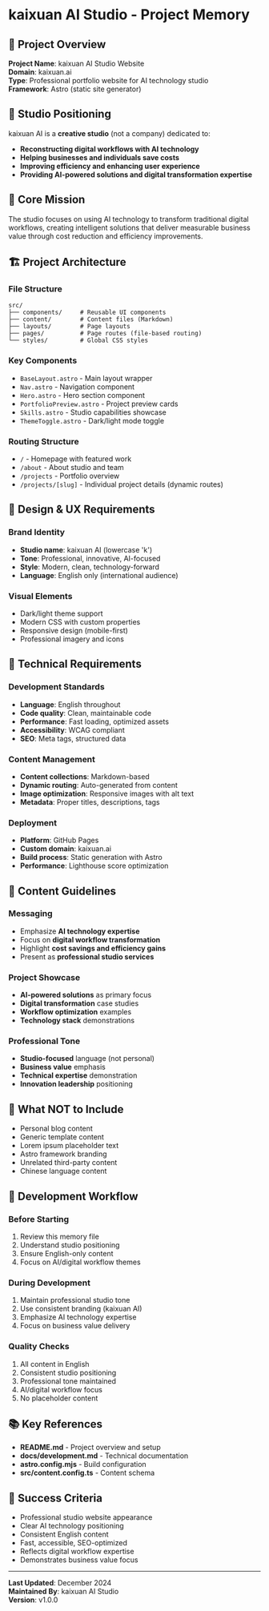 # kaixuan AI Studio - Project Memory

## 🎯 Project Overview

**Project Name**: kaixuan AI Studio Website  
**Domain**: kaixuan.ai  
**Type**: Professional portfolio website for AI technology studio  
**Framework**: Astro (static site generator)

## 🏢 Studio Positioning

kaixuan AI is a **creative studio** (not a company) dedicated to:
- **Reconstructing digital workflows with AI technology**
- **Helping businesses and individuals save costs**
- **Improving efficiency and enhancing user experience**
- **Providing AI-powered solutions and digital transformation expertise**

## 🚀 Core Mission

The studio focuses on using AI technology to transform traditional digital workflows, creating intelligent solutions that deliver measurable business value through cost reduction and efficiency improvements.

## 🏗️ Project Architecture

### File Structure
```
src/
├── components/     # Reusable UI components
├── content/        # Content files (Markdown)
├── layouts/        # Page layouts
├── pages/          # Page routes (file-based routing)
└── styles/         # Global CSS styles
```

### Key Components
- `BaseLayout.astro` - Main layout wrapper
- `Nav.astro` - Navigation component
- `Hero.astro` - Hero section component
- `PortfolioPreview.astro` - Project preview cards
- `Skills.astro` - Studio capabilities showcase
- `ThemeToggle.astro` - Dark/light mode toggle

### Routing Structure
- `/` - Homepage with featured work
- `/about` - About studio and team
- `/projects` - Portfolio overview
- `/projects/[slug]` - Individual project details (dynamic routes)

## 🎨 Design & UX Requirements

### Brand Identity
- **Studio name**: kaixuan AI (lowercase 'k')
- **Tone**: Professional, innovative, AI-focused
- **Style**: Modern, clean, technology-forward
- **Language**: English only (international audience)

### Visual Elements
- Dark/light theme support
- Modern CSS with custom properties
- Responsive design (mobile-first)
- Professional imagery and icons

## 🔧 Technical Requirements

### Development Standards
- **Language**: English throughout
- **Code quality**: Clean, maintainable code
- **Performance**: Fast loading, optimized assets
- **Accessibility**: WCAG compliant
- **SEO**: Meta tags, structured data

### Content Management
- **Content collections**: Markdown-based
- **Dynamic routing**: Auto-generated from content
- **Image optimization**: Responsive images with alt text
- **Metadata**: Proper titles, descriptions, tags

### Deployment
- **Platform**: GitHub Pages
- **Custom domain**: kaixuan.ai
- **Build process**: Static generation with Astro
- **Performance**: Lighthouse score optimization

## 📝 Content Guidelines

### Messaging
- Emphasize **AI technology expertise**
- Focus on **digital workflow transformation**
- Highlight **cost savings and efficiency gains**
- Present as **professional studio services**

### Project Showcase
- **AI-powered solutions** as primary focus
- **Digital transformation** case studies
- **Workflow optimization** examples
- **Technology stack** demonstrations

### Professional Tone
- **Studio-focused** language (not personal)
- **Business value** emphasis
- **Technical expertise** demonstration
- **Innovation leadership** positioning

## 🚫 What NOT to Include

- Personal blog content
- Generic template content
- Lorem ipsum placeholder text
- Astro framework branding
- Unrelated third-party content
- Chinese language content

## 🔄 Development Workflow

### Before Starting
1. Review this memory file
2. Understand studio positioning
3. Ensure English-only content
4. Focus on AI/digital workflow themes

### During Development
1. Maintain professional studio tone
2. Use consistent branding (kaixuan AI)
3. Emphasize AI technology expertise
4. Focus on business value delivery

### Quality Checks
1. All content in English
2. Consistent studio positioning
3. Professional tone maintained
4. AI/digital workflow focus
5. No placeholder content

## 📚 Key References

- **README.md** - Project overview and setup
- **docs/development.md** - Technical documentation
- **astro.config.mjs** - Build configuration
- **src/content.config.ts** - Content schema

## 🎯 Success Criteria

- Professional studio website appearance
- Clear AI technology positioning
- Consistent English content
- Fast, accessible, SEO-optimized
- Reflects digital workflow expertise
- Demonstrates business value focus

---

**Last Updated**: December 2024  
**Maintained By**: kaixuan AI Studio  
**Version**: v1.0.0

